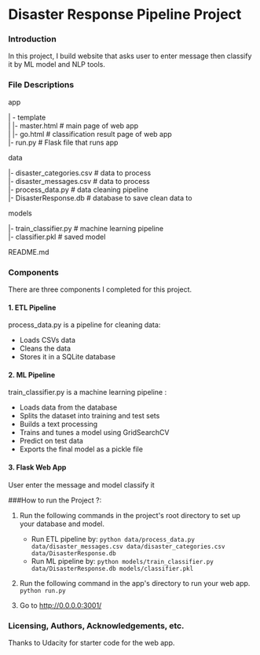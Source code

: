 # Disaster Response Pipeline Project
### Introduction
In this project, I build website that asks user to enter message then classify it by ML model and NLP tools.

### File Descriptions
app    

| - template    
| |- master.html # main page of web app    
| |- go.html # classification result page of web app    
|- run.py # Flask file that runs app    


data    

|- disaster_categories.csv # data to process    
|- disaster_messages.csv # data to process    
|- process_data.py # data cleaning pipeline    
|- DisasterResponse.db # database to save clean data to     


models   

|- train_classifier.py # machine learning pipeline     
|- classifier.pkl # saved model     


README.md    

### Components
There are three components I completed for this project. 

#### 1. ETL Pipeline
process_data.py is a pipeline for cleaning data:

 - Loads CSVs data
 - Cleans the data
 - Stores it in a SQLite database
 

 
#### 2. ML Pipeline
 train_classifier.py is a machine learning pipeline :

 - Loads data from the database
 - Splits the dataset into training and test sets
 - Builds a text processing 
 - Trains and tunes a model using GridSearchCV
 - Predict on test data
 - Exports the final model as a pickle file

#### 3. Flask Web App
User enter the message and model classify it



###How to run the Project ?:
1. Run the following commands in the project's root directory to set up your database and model.

    - Run ETL pipeline by:
        `python data/process_data.py data/disaster_messages.csv data/disaster_categories.csv data/DisasterResponse.db`
    - Run ML pipeline by:
        `python models/train_classifier.py data/DisasterResponse.db models/classifier.pkl`

2. Run the following command in the app's directory to run your web app.
    `python run.py`

3. Go to http://0.0.0.0:3001/

### Licensing, Authors, Acknowledgements, etc.
Thanks to Udacity for starter code for the web app. 
